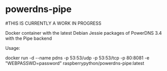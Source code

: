 powerdns-pipe
================

#THIS IS CURRENTLY A WORK IN PROGRESS

Docker container with the latest Debian Jessie packages of PowerDNS 3.4 with the Pipe backend

Usage:

docker run -d --name pdns -p 53:53/udp -p 53:53/tcp -p 80:8081 -e "WEBPASSWD=password" raspberrypython/powerdns-pipe:latest
